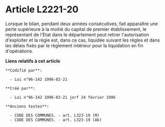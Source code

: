 # Article L2221-20

Lorsque le bilan, pendant deux années consécutives, fait apparaître une perte supérieure à la moitié du capital de premier
établissement, le représentant de l'Etat dans le département peut retirer l'autorisation d'exploiter et la régie est, dans ce
cas, liquidée suivant les règles et dans les délais fixés par le règlement intérieur pour la liquidation en fin d'opérations.

**Liens relatifs à cet article**

	**Codifié par**:

	  - Loi n°96-142 1996-02-21

	**Créé par**:

	  - Loi n°96-142 1996-02-21 jorf 24 février 1996

	**Anciens textes**:

	  - CODE DES COMMUNES. - art. L323-19 (M)
	  - CODE DES COMMUNES. - art. L323-19 (Ab)
